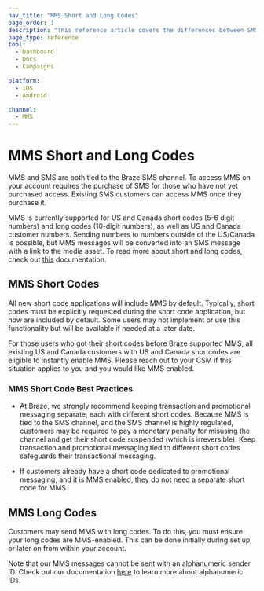```yaml
---
nav_title: "MMS Short and Long Codes"
page_order: 1
description: "This reference article covers the differences between SMS and MMS short codes and long codes."
page_type: reference
tool:
  - Dashboard
  - Docs
  - Campaigns

platform:
  - iOS
  - Android

channel:
  - MMS
---
```


# MMS Short and Long Codes

MMS and SMS are both tied to the Braze SMS channel. To access MMS on your account requires the purchase of SMS for those who have not yet purchased access. Existing SMS customers can access MMS once they purchase it. 

MMS is currently supported for US and Canada short codes (5-6 digit numbers) and long codes (10-digit numbers), as well as US and Canada customer numbers. Sending numbers to numbers outside of the US/Canada is possible, but MMS messages will be converted into an SMS message with a link to the media asset. To read more about short and long codes, check out [this]({{site.baseurl}}/user_guide/message_building_by_channel/sms/phone_numbers/sending_phone_numbers/) documentation.

## MMS Short Codes

All new short code applications will include MMS by default. Typically, short codes must be explicitly requested during the short code application, but now are included by default. Some users may not implement or use this functionality but will be available if needed at a later date.

For those users who got their short codes before Braze supported MMS, all existing US and Canada customers with US and Canada shortcodes are eligible to instantly enable MMS. Please reach out to your CSM if this situation applies to you and you would like MMS enabled. 

### MMS Short Code Best Practices

- At Braze, we strongly recommend keeping transaction and promotional messaging separate, each with different short codes. Because MMS is tied to the SMS channel, and the SMS channel is highly regulated, customers may be required to pay a monetary penalty for misusing the channel and get their short code suspended (which is irreversible). Keep transaction and promotional messaging tied to different short codes safeguards their transactional messaging. 

- If customers already have a short code dedicated to promotional messaging, and it is MMS enabled, they do not need a separate short code for MMS.

## MMS Long Codes

Customers may send MMS with long codes. To do this, you must ensure your long codes are MMS-enabled. This can be done initially during set up, or later on from within your account. 

Note that our MMS messages cannot be sent with an alphanumeric sender ID. Check out our documentation [here]({{site.baseurl}}/user_guide/message_building_by_channel/sms/phone_numbers/sending_phone_numbers/#alphanumeric-sender-id) to learn more about alphanumeric IDs.

